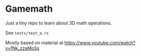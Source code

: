 # Gamemath

Just a tiny repo to learn about 3D math operations.

See `tests/test_a.rs`

Mostly based on material at https://www.youtube.com/watch?v=fNk_zzaMoSs
